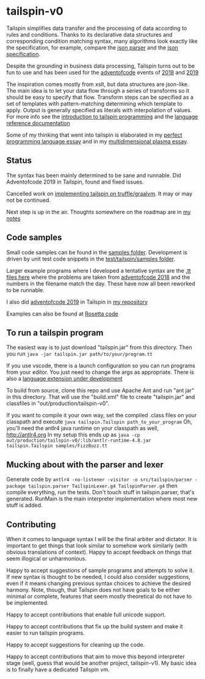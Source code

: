 # tailspin-v0
Tailspin simplifies data transfer and the processing of data according to rules and conditions.
Thanks to its declarative data structures and corresponding condition matching syntax,
many algorithms look exactly like the specification, for example, compare the
[json parser](https://github.com/tobega/tailspin-v0/blob/master/samples/JSON.tt#L14)
and the [json specification](https://www.json.org/json-en.html).

Despite the grounding in business data processing, Tailspin turns out to be fun to use and has been
used for the [adventofcode](https://adventofcode.com/) events of [2018](https://github.com/tobega/aoc2018)
and [2019](https://github.com/tobega/aoc2019)

The inspiration comes mostly from xslt, but data structures are json-like. The main idea is to let your data flow through
a series of transforms so it should be easy to specify that flow. Transform steps can be specified as a set of templates with
pattern-matching determining which template to apply. Output is generally specified as literals with interpolation of values.
For more info see the [introduction to tailspin programming](https://tobega.blogspot.com/2020/05/a-little-tailspin.html)
 and the [language reference documentation](TailspinReference.md)

Some of my thinking that went into tailspin is elaborated in my [perfect programming language essay](https://cygni.se/the-perfect-programming-language/)
and in my [multidimensional plasma essay](https://cygni.se/is-your-programming-language-made-of-multidimensional-plasma/).

## Status
The syntax has been mainly determined to be sane and runnable. Did Adventofcode 2019 in Tailspin, found and fixed issues.

Cancelled work on [implementing tailspin on truffle/graalvm](https://github.com/tobega/tailspin-truffle). It may or may not be continued.

Next step is up in the air. Thoughts somewhere on the roadmap are in [my notes](notes.txt)

## Code samples
Small code samples can be found in the [samples folder](https://github.com/tobega/tailspin-v0/tree/master/samples).
Development is driven by unit test code snippets in the [test/tailspin/samples folder](https://github.com/tobega/tailspin-v0/tree/master/test/tailspin/samples).

Larger example programs where I developed a tentative syntax are the [.tt files here](https://github.com/tobega/aoc2018) where the
problems are taken from [adventofcode 2018](https://adventofcode.com/2018) and the numbers in the filename match the day. These have now all been reworked to
be runnable.

I also did [adventofcode 2019](https://adventofcode.com/2019) in Tailspin in [my repository](https://github.com/tobega/aoc2019)

Examples can also be found at [Rosetta code](http://www.rosettacode.org/wiki/Category:Tailspin)

## To run a tailspin program
The easiest way is to just download "tailspin.jar" from this directory. Then you run `java -jar tailspin.jar path/to/your/program.tt`

If you use vscode, there is a launch configuration so you can run programs from your editor. You just need to change the args as appropriate. There is also a [language extension under development](https://github.com/tobega/vsc-tailspin-language)

To build from source, clone this repo and use Apache Ant and run "ant jar" in this directory. That will use the "build.xml" file to create "tailspin.jar" and classfiles in "out/production/tailspin-v0".

If you want to compile it your own way, set the compiled .class files on your
classpath and execute `java tailspin.Tailspin path_to_your_program`
Oh, you'll need the antlr4 java runtime on your classpath as well, http://antlr4.org
In my setup this ends up as `java -cp out/production/tailspin-v0/:lib/antlr-runtime-4.8.jar tailspin.Tailspin samples/FizzBuzz.tt`

## Mucking about with the parser and lexer
Generate code by
`antlr4 -no-listener -visitor -o src/tailspin/parser -package tailspin.parser TailspinLexer.g4 TailspinParser.g4`
then compile everything, run the tests.
Don't touch stuff in tailspin.parser, that's generated. RunMain is the
main interpreter implementation where most new stuff is added.

## Contributing
When it comes to language syntax I will be the final arbiter and dictator. It is
important to get things that look similar to somehow work similarly
(with obvious translations of context). Happy to accept feedback on things that seem illogical
or unharmonious.

Happy to accept suggestions of sample programs and attempts to solve it. If new syntax is thought
to be needed, I could also consider suggestions, even if it means changing previous syntax
choices to achieve the desired harmony. Note, though, that Tailspin does not have goals to be either
minimal or complete, features that seem mostly theoretical do not have to be implemented.

Happy to accept contributions that enable full unicode support.

Happy to accept contributions that fix up the build system and make it easier to run tailspin programs.

Happy to accept suggestions for cleaning up the code.

Happy to accept contributions that aim to move this beyond interpreter stage (well, guess that would be another project, tailspin-v1).
My basic idea is to finally have a dedicated Tailspin vm.
